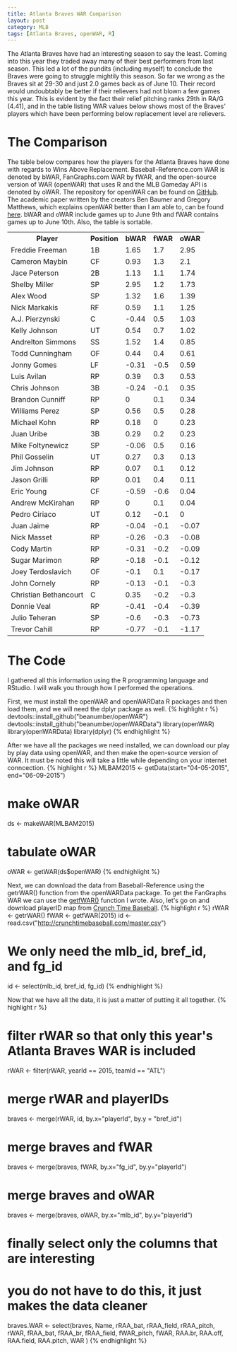 ```yaml
---
title: Atlanta Braves WAR Comparison
layout: post
category: MLB
tags: [Atlanta Braves, openWAR, R]
---
```


The Atlanta Braves have had an interesting season to say the least. Coming into 
this year they traded away many of their best performers from last season. This 
led a lot of the pundits (including myself) to conclude the Braves were going to 
struggle mightily this season. So far we wrong as the Braves sit at 29-30 and just 
2.0 games back as of June 10. Their record would undoubtably be better if their 
relievers had not blown a few games this year. This is evident by the fact their 
relief pitching ranks 29th in RA/G (4.41), and in the table listing WAR values 
below shows most of the Braves' players which have been performing below 
replacement level are relievers.

# The Comparison
The table below compares how the players for the Atlanta Braves have done with 
regards to Wins Above Replacement. Baseball-Reference.com WAR is denoted by bWAR, 
FanGraphs.com WAR by fWAR, and the open-source version of WAR (openWAR) that 
uses R and the MLB Gameday API is denoted by oWAR. The repository for openWAR can
be found on [GitHub](https://github.com/beanumber/openWAR). The academic 
paper written by the creators Ben Baumer and Gregory Matthews, which explains openWAR 
better than I am able to, can be found [here](http://arxiv.org/pdf/1312.7158v3.pdf).
bWAR and oWAR include games up to June 9th and fWAR contains games up to 
June 10th. Also, the table is sortable.

<table class="sortable" style="margin: 0px auto;">
    <tr>
        <th>Player</th>
        <th>Position</th>
        <th>bWAR</th>
        <th>fWAR</th>
        <th>oWAR</th>
    </tr>
    <tr>
        <td>Freddie Freeman</td>
        <td>1B</td>
        <td>1.65</td>
        <td>1.7</td>
        <td>2.95</td>
    </tr>
    <tr>
        <td>Cameron Maybin</td>
        <td>CF</td>
        <td>0.93</td>
        <td>1.3</td>
        <td>2.1</td>
    </tr>
    <tr>
        <td>Jace Peterson</td>
        <td>2B</td>
        <td>1.13</td>
        <td>1.1</td>
        <td>1.74</td>
    </tr>
    <tr>
        <td>Shelby Miller</td>
        <td>SP</td>
        <td>2.95</td>
        <td>1.2</td>
        <td>1.73</td>
    </tr>
    <tr>
        <td>Alex Wood</td>
        <td>SP</td>
        <td>1.32</td>
        <td>1.6</td>
        <td>1.39</td>
    </tr>
    <tr>
        <td>Nick Markakis</td>
        <td>RF</td>
        <td>0.59</td>
        <td>1.1</td>
        <td>1.25</td>
    </tr>
    <tr>
        <td>A.J. Pierzynski</td>
        <td>C</td>
        <td>-0.44</td>
        <td>0.5</td>
        <td>1.03</td>
    </tr>
    <tr>
        <td>Kelly Johnson</td>
        <td>UT</td>
        <td>0.54</td>
        <td>0.7</td>
        <td>1.02</td>
    </tr>
    <tr>
        <td>Andrelton Simmons</td>
        <td>SS</td>
        <td>1.52</td>
        <td>1.4</td>
        <td>0.85</td>
    </tr>
    <tr>
        <td>Todd Cunningham</td>
        <td>OF</td>
        <td>0.44</td>
        <td>0.4</td>
        <td>0.61</td>
    </tr>
    <tr>
        <td>Jonny Gomes</td>
        <td>LF</td>
        <td>-0.31</td>
        <td>-0.5</td>
        <td>0.59</td>
    </tr>
    <tr>
        <td>Luis Avilan</td>
        <td>RP</td>
        <td>0.39</td>
        <td>0.3</td>
        <td>0.53</td>
    </tr>
    <tr>
        <td>Chris Johnson</td>
        <td>3B</td>
        <td>-0.24</td>
        <td>-0.1</td>
        <td>0.35</td>
    </tr>
    <tr>
        <td>Brandon Cunniff</td>
        <td>RP</td>
        <td>0</td>
        <td>0.1</td>
        <td>0.34</td>
    </tr>
    <tr>
        <td>Williams Perez</td>
        <td>SP</td>
        <td>0.56</td>
        <td>0.5</td>
        <td>0.28</td>
    </tr>
    <tr>
        <td>Michael Kohn</td>
        <td>RP</td>
        <td>0.18</td>
        <td>0</td>
        <td>0.23</td>
    </tr>
    <tr>
        <td>Juan Uribe</td>
        <td>3B</td>
        <td>0.29</td>
        <td>0.2</td>
        <td>0.23</td>
    </tr>
    <tr>
        <td>Mike Foltynewicz</td>
        <td>SP</td>
        <td>-0.06</td>
        <td>0.5</td>
        <td>0.16</td>
    </tr>
    <tr>
        <td>Phil Gosselin</td>
        <td>UT</td>
        <td>0.27</td>
        <td>0.3</td>
        <td>0.13</td>
    </tr>
    <tr>
        <td>Jim Johnson</td>
        <td>RP</td>
        <td>0.07</td>
        <td>0.1</td>
        <td>0.12</td>
    </tr>
    <tr>
        <td>Jason Grilli</td>
        <td>RP</td>
        <td>0.01</td>
        <td>0.4</td>
        <td>0.11</td>
    </tr>
    <tr>
        <td>Eric Young</td>
        <td>CF</td>
        <td>-0.59</td>
        <td>-0.6</td>
        <td>0.04</td>
    </tr>
    <tr>
        <td>Andrew McKirahan</td>
        <td>RP</td>
        <td>0</td>
        <td>0.1</td>
        <td>0.04</td>
    </tr>
    <tr>
        <td>Pedro Ciriaco</td>
        <td>UT</td>
        <td>0.12</td>
        <td>-0.1</td>
        <td>0</td>
    </tr>
    <tr>
        <td>Juan Jaime</td>
        <td>RP</td>
        <td>-0.04</td>
        <td>-0.1</td>
        <td>-0.07</td>
    </tr>
    <tr>
        <td>Nick Masset</td>
        <td>RP</td>
        <td>-0.26</td>
        <td>-0.3</td>
        <td>-0.08</td>
    </tr>
    <tr>
        <td>Cody Martin</td>
        <td>RP</td>
        <td>-0.31</td>
        <td>-0.2</td>
        <td>-0.09</td>
    </tr>
    <tr>
        <td>Sugar Marimon</td>
        <td>RP</td>
        <td>-0.18</td>
        <td>-0.1</td>
        <td>-0.12</td>
    </tr>
    <tr>
        <td>Joey Terdoslavich</td>
        <td>OF</td>
        <td>-0.1</td>
        <td>0.1</td>
        <td>-0.17</td>
    </tr>
    <tr>
        <td>John Cornely</td>
        <td>RP</td>
        <td>-0.13</td>
        <td>-0.1</td>
        <td>-0.3</td>
    </tr>
    <tr>
        <td>Christian Bethancourt</td>
        <td>C</td>
        <td>0.35</td>
        <td>-0.2</td>
        <td>-0.3</td>
    </tr>
    <tr>
        <td>Donnie Veal</td>
        <td>RP</td>
        <td>-0.41</td>
        <td>-0.4</td>
        <td>-0.39</td>
    </tr>
    <tr>
        <td>Julio Teheran</td>
        <td>SP</td>
        <td>-0.6</td>
        <td>-0.3</td>
        <td>-0.73</td>
    </tr>
    <tr>
        <td>Trevor Cahill</td>
        <td>RP</td>
        <td>-0.77</td>
        <td>-0.1</td>
        <td>-1.17</td>
    </tr>
</table>

# The Code
I gathered all this information using the R programming language and RStudio. 
I will walk you through how I performed the operations. 

First, we must install the openWAR and openWARData R packages and then load 
them, and we will need the dplyr package as well.
{% highlight r %}
devtools::install_github("beanumber/openWAR")
devtools::install_github("beanumber/openWARData")
library(openWAR)
library(openWARData)
library(dplyr)
{% endhighlight %}

After we have all the packages we need installed, we can download our play by 
play data using openWAR, and then make the open-source version of WAR. It must 
be noted this will take a little while depending on your internet conncection.
{% highlight r %}
MLBAM2015 <- getData(start="04-05-2015", end="06-09-2015")
# make oWAR
ds <- makeWAR(MLBAM2015)
# tabulate oWAR
oWAR <- getWAR(ds$openWAR)
{% endhighlight %}

Next, we can download the data from Baseball-Reference using the getrWAR() 
function from the openWARData package. To get the FanGraphs WAR we can use 
the [getfWAR()](/assets/getfWAR.R) function I wrote. 
Also, let's go on and download playerID map from [Crunch Time Baseball](http://crunchtimebaseball.com).
{% highlight r %}
rWAR <- getrWAR()
fWAR <- getfWAR(2015)
id <- read.csv("http://crunchtimebaseball.com/master.csv")
# We only need the mlb_id, bref_id, and fg_id 
id <- select(mlb_id, bref_id, fg_id)
{% endhighlight %}

Now that we have all the data, it is just a matter of putting it all together.
{% highlight r %}
# filter rWAR so that only this year's Atlanta Braves WAR is included
rWAR <- filter(rWAR, yearId == 2015, teamId == "ATL")
# merge rWAR and playerIDs
braves <- merge(rWAR, id, by.x="playerId", by.y = "bref_id")
# merge braves and fWAR
braves <- merge(braves, fWAR, by.x="fg_id", by.y="playerId")
# merge braves and oWAR
braves <- merge(braves, oWAR, by.x="mlb_id", by.y="playerId")
# finally select only the columns that are interesting 
# you do not have to do this, it just makes the data cleaner
braves.WAR <- select(braves, Name, rRAA_bat, rRAA_field, rRAA_pitch, rWAR, 
                            fRAA_bat, fRAA_br, fRAA_field, fWAR_pitch, fWAR, 
                            RAA.br, RAA.off, RAA.field, RAA.pitch, WAR )
{% endhighlight %}
